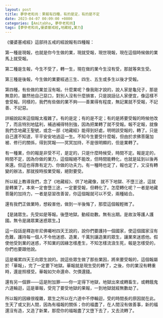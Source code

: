 ```yaml
---
layout: post
title: 夢參老和尚：果報有四種，有的是定，有的是不定
date: 2023-04-07 00:09:00 +0800
categories: [Amitabha, 夢參老和尚]
tags: [夢參老和尚,優婆塞戒經,地藏經,業力]
---
```


《優婆塞戒經》這部持五戒的經說報有四種報：

第一種是現報，也就是你今生做的業，現就受報，現世現報，現在這個時候做的業馬上就受報。

第二種是生報，今生不受了，轉一生，現在做的業今生沒有受，那就等來生受。

第三種是後報，今生做的業要經過三生、四生、五生或多生以後才受報。

第四種，有些做的業並沒有報。什麼業呢？像我剛才說的，說人家是龜兒子，那是無意的，雖然他自己惡口，對別人沒有什麼損害，只是說話佔人家便宜，像這樣不會受報。同樣的，我們有些做的業不夠——善業得有程度，無記業就不受報，不記善、不記惡。

詳細說起來這個報太複雜了。有的是定；有的是不定；有的是將要受報的時候他改了，而且特別地猛利，補過補得特別強，因為把業轉了就不受報。報不定報，就像我們念地藏王聖號，或念一部《地藏經》能得到好處，明明該受報的，轉了。只是自己還不知道，平平安安地過這一生。不知今生要受什麼報，但由於求佛菩薩加被、修行的關係，得到冥報——冥冥加持，不是很明顯的，但是業轉了。

有一種業，你的報是非受不可，是定的，只是什麼時候受，時間不定。報是定的，時間不定，因為你做的業力，這個報絕不能改，但時間能轉化，也就是延到以後再來還。但這也得靠有定力、你做的功夫力。有一種時也定了，報也定了，又沒有轉變的辦法，那就按時按業受報，絕對要受。

所以經上教導我們，念了《地藏經》、供了地藏像，就不下地獄、不墮三途，這就是轉業了。本來一定會墮三途，一定要受報，但轉化了。怎麼轉化呢？一者是地藏菩薩的加持力，一者是惡習改善習，你這個報就可以不受，兩種結合。

還有我們正做業時，想殺害他，做到一半後悔了，那麼這個報輕微了。

【是諸眾生。先受如是等報。後墮地獄。動經劫數。無有出期。是故汝等護人護國。無令是諸眾業迷惑眾生。】

這一段話是釋迦牟尼佛囑咐四天王說的，說你們要護持一個國家，使這個國家沒有危難，護持每一個人不令他迷惑、造業，千萬別讓造業的眾生，讓業來迷惑他。假使他受到業的迷惑，不知業的因緣怎樣產生，不知怎樣流浪生死，報是怎樣受的，你們也要跟他說。

這是囑累四天王向眾生說的。說這些眾生做了那些業因，將來要受報的，這個報屬於「華報」，完了一定要下地獄。華報就是現生受的轉了，之後，你的業沒有轉重時，還是照樣受。華報如欠命還命、欠債還錢。

還有另一個罪——這是附加罪——你一定得下地獄，地獄出來或轉畜生，或轉餓鬼六道輪迴，這是華報，受完了要受地獄的果報，一到地獄就經無數劫了。

所以報的因緣很複雜，眾生之所以在六道中不停輪迴，受的時間長的原因就在此。生天了或又到人間，因為有福報的關係；你的福盡了，在人間沒有做善事，新的福還沒有造，又造了新業，那麼你的福報盡了又墮下去了，又去流轉了。

